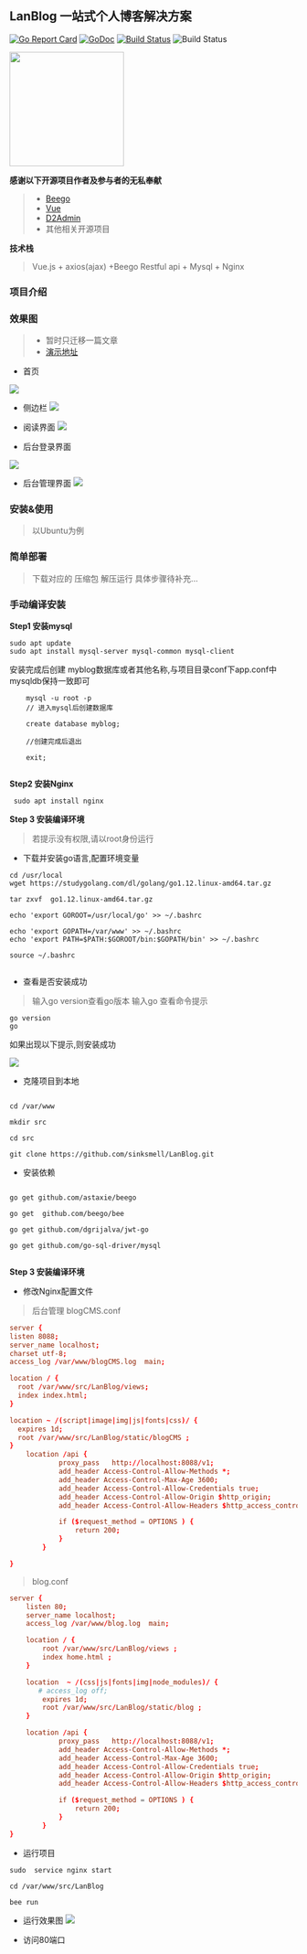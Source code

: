 ## LanBlog 一站式个人博客解决方案

[![Go Report Card](https://goreportcard.com/badge/github.com/sinksmell/LanBlog)](https://goreportcard.com/report/github.com/sinksmell/LanBlog)
[![GoDoc](https://godoc.org/github.com/sinksmell/LanBlog?status.svg)](https://godoc.org/github.com/sinksmell/LanBlog)
[![Build Status](https://travis-ci.com/sinksmell/LanBlog.svg?branch=master)](https://travis-ci.com/sinksmell/LanBlog)
![Build Status](https://img.shields.io/badge/language-go-green.svg)

<a href="https://github.com/d2-projects/d2-admin" target="_blank"><img src="https://raw.githubusercontent.com/FairyEver/d2-admin/master/doc/image/d2-admin@2x.png" width="200"></a>

**感谢以下开源项目作者及参与者的无私奉献**
> * [Beego](https://github.com/astaxie/beego/)
> * [Vue](https://github.com/vuejs/vue)
> * [D2Admin](https://github.com/d2-projects/d2-admin)
> * 其他相关开源项目

**技术栈**
> Vue.js + axios(ajax) +Beego Restful api + Mysql + Nginx

### **项目介绍**

### 效果图
> * 暂时只迁移一篇文章
> * [演示地址](http://47.101.222.133)

* 首页

![](https://i.loli.net/2019/02/28/5c77f2090412a.png)
* 侧边栏
![](https://i.loli.net/2019/02/28/5c77f2401504d.png)

* 阅读界面
![](https://i.loli.net/2019/02/28/5c77f2752fd85.png)

* 后台登录界面

![](https://i.loli.net/2019/02/28/5c77f4a302bd3.png)

* 后台管理界面
![](https://i.loli.net/2019/02/28/5c7773fb63702.png)


### 安装&使用
> 以Ubuntu为例

### 简单部署
> 下载对应的 压缩包 解压运行 具体步骤待补充...
> 

### 手动编译安装
**Step1 安装mysql**

```shell
sudo apt update
sudo apt install mysql-server mysql-common mysql-client
```
安装完成后创建 myblog数据库或者其他名称,与项目目录conf下app.conf中mysqldb保持一致即可

``` shell
	mysql -u root -p
	// 进入mysql后创建数据库
	
	create database myblog;
	
	//创建完成后退出
	
	exit;
	
``` 

**Step2 安装Nginx**

``` shell
 sudo apt install nginx
```

**Step 3 安装编译环境**
> 若提示没有权限,请以root身份运行

* 下载并安装go语言,配置环境变量


``` shell
cd /usr/local
wget https://studygolang.com/dl/golang/go1.12.linux-amd64.tar.gz

tar zxvf  go1.12.linux-amd64.tar.gz

echo 'export GOROOT=/usr/local/go' >> ~/.bashrc 

echo 'export GOPATH=/var/www' >> ~/.bashrc 
echo 'export PATH=$PATH:$GOROOT/bin:$GOPATH/bin' >> ~/.bashrc 

source ~/.bashrc
	
``` 

* 查看是否安装成功
> 输入go version查看go版本 输入go 查看命令提示


	go version
	go 

如果出现以下提示,则安装成功

![](https://i.loli.net/2019/03/03/5c7b8034bbdc4.png)

* 克隆项目到本地 

``` shell

cd /var/www

mkdir src

cd src

git clone https://github.com/sinksmell/LanBlog.git

```

* 安装依赖

``` 

go get github.com/astaxie/beego

go get  github.com/beego/bee

go get github.com/dgrijalva/jwt-go

go get github.com/go-sql-driver/mysql


```

**Step 3 安装编译环境**

* 修改Nginx配置文件

> 后台管理 blogCMS.conf

``` conf
server {
listen 8088;
server_name localhost;
charset utf-8;
access_log /var/www/blogCMS.log  main;

location / {
  root /var/www/src/LanBlog/views;
  index index.html;
}

location ~ /(script|image|img|js|fonts|css)/ {
  expires 1d;
  root /var/www/src/LanBlog/static/blogCMS ;
}
    location /api {
            proxy_pass   http://localhost:8088/v1;
            add_header Access-Control-Allow-Methods *;
            add_header Access-Control-Max-Age 3600;
            add_header Access-Control-Allow-Credentials true;
            add_header Access-Control-Allow-Origin $http_origin;
            add_header Access-Control-Allow-Headers $http_access_control_request_headers;

            if ($request_method = OPTIONS ) {
                return 200;
            }
        }

}
```

> blog.conf

``` conf
server {
    listen 80;
    server_name localhost;
    access_log /var/www/blog.log  main;

    location / {
        root /var/www/src/LanBlog/views ;
        index home.html ;
    }

    location  ~ /(css|js|fonts|img|node_modules)/ {
       # access_log off;
        expires 1d;
        root /var/www/src/LanBlog/static/blog ;
    }

    location /api {
            proxy_pass   http://localhost:8088/v1;
            add_header Access-Control-Allow-Methods *;
            add_header Access-Control-Max-Age 3600;
            add_header Access-Control-Allow-Credentials true;
            add_header Access-Control-Allow-Origin $http_origin;
            add_header Access-Control-Allow-Headers $http_access_control_request_headers;

            if ($request_method = OPTIONS ) {
                return 200;
            }
        }
}

```

* 运行项目 

``` 
sudo  service nginx start

cd /var/www/src/LanBlog

bee run 

```

* 运行效果图
![](https://i.loli.net/2019/03/03/5c7b81c7e4722.png)

* 访问80端口